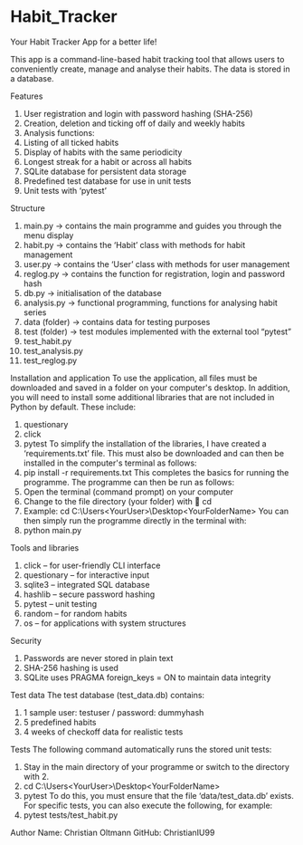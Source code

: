# Habit_Tracker
Your Habit Tracker App for a better life!

This app is a command-line-based habit tracking tool that allows users to conveniently create, manage and analyse their habits. The data is stored in a database.

Features
1.	User registration and login with password hashing (SHA-256)
2.	Creation, deletion and ticking off of daily and weekly habits
3.	Analysis functions:
4.	Listing of all ticked habits
5.	Display of habits with the same periodicity
6.	Longest streak for a habit or across all habits
7.	SQLite database for persistent data storage
8.	Predefined test database for use in unit tests
9.	Unit tests with ‘pytest’

Structure
1.	main.py → contains the main programme and guides you through the menu display 
2.	habit.py → contains the ‘Habit’ class with methods for habit management
3.	user.py → contains the ‘User’ class with methods for user management
4.	reglog.py → contains the function for registration, login and password hash
5.	db.py → initialisation of the database 
6.	analysis.py → functional programming, functions for analysing habit series 
7.	data (folder) → contains data for testing purposes 
8.	test (folder) → test modules implemented with the external tool “pytest” 
  1.	test_habit.py
  2.	test_analysis.py
  3.	test_reglog.py






Installation and application
To use the application, all files must be downloaded and saved in a folder on your computer's desktop. In addition, you will need to install some additional libraries that are not included in Python by default. These include:
1.	questionary
2.	click
3.	pytest
To simplify the installation of the libraries, I have created a ‘requirements.txt’ file. This must also be downloaded and can then be installed in the computer's terminal as follows:
1.	pip install -r requirements.txt
This completes the basics for running the programme. The programme can then be run as follows:
1.	Open the terminal (command prompt) on your computer
2.	Change to the file directory (your folder) with  cd <your folder path>
3.	Example: cd C:\Users\<YourUser>\Desktop\<YourFolderName>
You can then simply run the programme directly in the terminal with:
1.	python main.py

Tools and libraries
1.	click – for user-friendly CLI interface
2.	questionary – for interactive input
3.	sqlite3 – integrated SQL database
4.	hashlib – secure password hashing
5.	pytest – unit testing
6.	random – for random habits
7.	os – for applications with system structures

Security
1.	Passwords are never stored in plain text
2.	SHA-256 hashing is used
3.	SQLite uses PRAGMA foreign_keys = ON to maintain data integrity



Test data
The test database (test_data.db) contains:
1.	1 sample user: testuser / password: dummyhash
2.	5 predefined habits
3.	4 weeks of checkoff data for realistic tests

Tests
The following command automatically runs the stored unit tests:
1.	Stay in the main directory of your programme or switch to the directory with 2.
2.	cd C:\Users\<YourUser>\Desktop\<YourFolderName>
3.	pytest
To do this, you must ensure that the file ‘data/test_data.db’ exists. 
For specific tests, you can also execute the following, for example:
1.	pytest tests/test_habit.py

Author
Name: Christian Oltmann
GitHub: ChristianIU99

